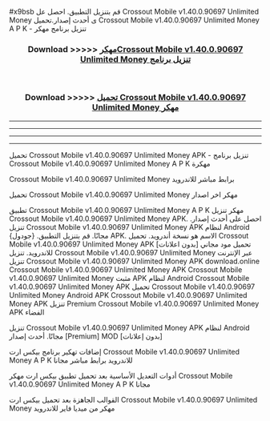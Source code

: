 #x9bsb قم بتنزيل التطبيق. احصل عل Crossout Mobile v1.40.0.90697 Unlimited Money  ى أحدث إصدار.تحميل Crossout Mobile v1.40.0.90697 Unlimited Money  A P K - تنزيل برنامج مهكر



<div align="center">
<h3>Download >>>>> <a href="https://ar-sites.web.app/?ar= Crossout Mobile v1.40.0.90697 Unlimited Money ">مهكرCrossout Mobile v1.40.0.90697 Unlimited Money  تنزيل برنامج</a></h3><br>

<h3>Download >>>>> <a href="https://ar-sites.web.app/?ar= Crossout Mobile v1.40.0.90697 Unlimited Money ">تحميل Crossout Mobile v1.40.0.90697 Unlimited Money  مهكر</a></h3>
</div>


----------------------------------------------------------

----------------------------------------------------------

----------------------------------------------------------

----------------------------------------------------------


تحميل Crossout Mobile v1.40.0.90697 Unlimited Money  APK - تنزيل برنامج Crossout Mobile v1.40.0.90697 Unlimited Money  A P K مهكرة

Crossout Mobile v1.40.0.90697 Unlimited Money  برابط مباشر للاندرويد

تحميل Crossout Mobile v1.40.0.90697 Unlimited Money  مهكر اخر اصدار

تطبيق Crossout Mobile v1.40.0.90697 Unlimited Money  A P K مهكر
تنزيل Crossout Mobile v1.40.0.90697 Unlimited Money  APK. احصل على أحدث إصدار.
تنزيل Crossout Mobile v1.40.0.90697 Unlimited Money  APK لنظام Android مجانًا.
قم بتنزيل التطبيق. {جودول} APK. الاسم هو نسخة أندرويد.
تحميل Crossout Mobile v1.40.0.90697 Unlimited Money  APK [بدون اعلانات]
تحميل مود مجاني للاندرويد.
تنزيل Crossout Mobile v1.40.0.90697 Unlimited Money  عبر الإنترنت
تنزيل Crossout Mobile v1.40.0.90697 Unlimited Money  APK
download.online Crossout Mobile v1.40.0.90697 Unlimited Money  APK
Crossout Mobile v1.40.0.90697 Unlimited Money  مثبت APK لنظام Android
Crossout Mobile v1.40.0.90697 Unlimited Money  APK
تحميل Crossout Mobile v1.40.0.90697 Unlimited Money  Android APK
Crossout Mobile v1.40.0.90697 Unlimited Money  APK تنزيل Premium
Crossout Mobile v1.40.0.90697 Unlimited Money  APK الفضاء

تنزيل Crossout Mobile v1.40.0.90697 Unlimited Money  APK لنظام Android مجانًا. أحدث إصدار [Premium] MOD [بدون إعلانات]

إضافات تهكير برنامج بيكس ارت Crossout Mobile v1.40.0.90697 Unlimited Money  A P K للاندرويد برابط مباشر مجانا

أدوات التعديل الأساسية بعد تحميل تطبيق بيكس ارت مهكر Crossout Mobile v1.40.0.90697 Unlimited Money  A P K مجانا

القوالب الجاهزة بعد تحميل بيكس ارت Crossout Mobile v1.40.0.90697 Unlimited Money  مهكر من ميديا فاير للاندرويد



